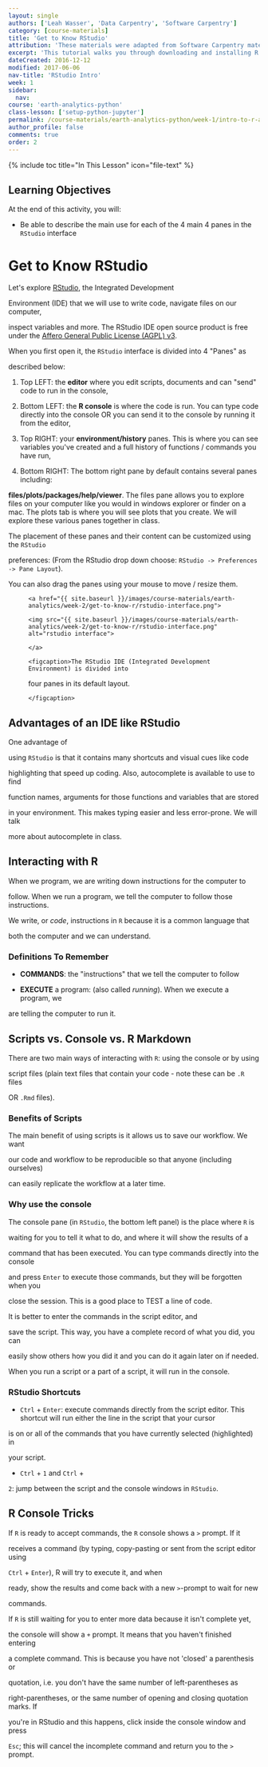 ```yaml
---
layout: single
authors: ['Leah Wasser', 'Data Carpentry', 'Software Carpentry']
category: [course-materials]
title: 'Get to Know RStudio'
attribution: 'These materials were adapted from Software Carpentry materials by Earth Lab.'
excerpt: 'This tutorial walks you through downloading and installing R and RStudio on your computer.'
dateCreated: 2016-12-12
modified: 2017-06-06
nav-title: 'RStudio Intro'
week: 1
sidebar:
  nav:
course: 'earth-analytics-python'
class-lesson: ['setup-python-jupyter']
permalink: /course-materials/earth-analytics-python/week-1/intro-to-r-and-rstudio/
author_profile: false
comments: true
order: 2
---
```




{% include toc title="In This Lesson" icon="file-text" %}





<div class='notice--success' markdown="1">



## <i class="fa fa-graduation-cap" aria-hidden="true"></i> Learning Objectives

At the end of this activity, you will:



* Be able to describe the main use for each of the 4 main 4 panes in the `RStudio` interface



</div>



# Get to Know RStudio



Let's explore [RStudio](https://www.rstudio.com/), the Integrated Development

Environment (IDE) that we will use to write code, navigate files on our computer,

inspect variables and more. The RStudio IDE open source product is free under the [Affero General Public License (AGPL) v3](https://www.gnu.org/licenses/agpl-3.0.en.html).



When you first open it, the `RStudio` interface is divided into 4 "Panes" as

described below:



1. Top LEFT: the **editor** where you edit scripts, documents and can "send" code to run in the console,

2. Bottom LEFT: the **R console** is where the code is run. You can type code directly into the console OR you can send it to the console by running it from the editor,

3. Top RIGHT: your **environment/history** panes. This is where you can see variables you've created and a full history of functions / commands you have run,

4. Bottom RIGHT: The bottom right pane by default contains several panes including:

**files/plots/packages/help/viewer**. The files pane allows you to explore files on your computer like you would in windows explorer or finder on a mac. The plots tab is where you will see plots that you create. We will explore these various panes together in class.



The placement of these panes and their content can be customized using the `RStudio`

preferences: (From the RStudio drop down choose: `RStudio -> Preferences -> Pane Layout`).

You can also drag the panes using your mouse to move / resize them.



<figure>

	<a href="{{ site.baseurl }}/images/course-materials/earth-analytics/week-2/get-to-know-r/rstudio-interface.png">

	<img src="{{ site.baseurl }}/images/course-materials/earth-analytics/week-2/get-to-know-r/rstudio-interface.png" alt="rstudio interface">

	</a>

	<figcaption>The RStudio IDE (Integrated Development Environment) is divided into

  four panes in its default layout.

	</figcaption>

</figure>



## Advantages of an IDE like RStudio

One advantage of

using `RStudio` is that it contains many shortcuts and visual cues like code

highlighting that speed up coding. Also, autocomplete is available to use to find

function names, arguments for those functions and variables that are stored

in your environment. This makes typing easier and less error-prone. We will talk

more about autocomplete in class.



## Interacting with R



When we program, we are writing down instructions for the computer to

follow. When we run a program, we tell the computer to follow those instructions.

We write, or *code*, instructions in `R` because it is a common language that

both the computer and we can understand.



### Definitions To Remember



* **COMMANDS**: the "instructions" that we tell the computer to follow

* **EXECUTE** a program: (also called *running*). When we execute a program, we

are telling the computer to run it.



## Scripts vs. Console vs. R Markdown



There are two main ways of interacting with `R`: using the console or by using

script files (plain text files that contain your code - note these can be `.R` files

OR `.Rmd` files).



### Benefits of Scripts

The main benefit of using scripts is it allows us to save our workflow. We want

our code and workflow to be reproducible so that anyone (including ourselves)

can easily replicate the workflow at a later time.



### Why use the console

The console pane (in `RStudio`, the bottom left panel) is the place where `R` is

waiting for you to tell it what to do, and where it will show the results of a

command that has been executed. You can type commands directly into the console

and press `Enter` to execute those commands, but they will be forgotten when you

close the session. This is a good place to TEST a line of code.



It is better to enter the commands in the script editor, and

save the script. This way, you have a complete record of what you did, you can

easily show others how you did it and you can do it again later on if needed.

When you run a script or a part of a script, it will run in the console.



### RStudio Shortcuts



* <kbd>`Ctrl`</kbd> + <kbd>`Enter`</kbd>: execute commands directly from the script editor. This shortcut will run either the line in the script that your cursor

is on or all of the commands that you have currently selected (highlighted) in

your script.

* <kbd>`Ctrl`</kbd> + <kbd>`1`</kbd> and <kbd>`Ctrl`</kbd> +

<kbd>`2`</kbd>: jump between the script and the console windows in `RStudio`.



## R Console Tricks



If `R` is ready to accept commands, the `R` console shows a `>` prompt. If it

receives a command (by typing, copy-pasting or sent from the script editor using

<kbd>`Ctrl`</kbd> + <kbd>`Enter`</kbd>), R will try to execute it, and when

ready, show the results and come back with a new `>`-prompt to wait for new

commands.



If `R` is still waiting for you to enter more data because it isn't complete yet,

the console will show a `+` prompt. It means that you haven't finished entering

a complete command. This is because you have not 'closed' a parenthesis or

quotation, i.e. you don't have the same number of left-parentheses as

right-parentheses, or the same number of opening and closing quotation marks. If

you're in RStudio and this happens, click inside the console window and press

`Esc`; this will cancel the incomplete command and return you to the `>` prompt.

